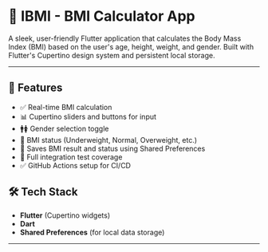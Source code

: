 # 🧮 IBMI - BMI Calculator App

A sleek, user-friendly Flutter application that calculates the Body Mass Index (BMI) based on the user's age, height, weight, and gender. Built with Flutter's Cupertino design system and persistent local storage.

---

## 📱 Features

- ✅ Real-time BMI calculation
- 📊 Cupertino sliders and buttons for input
- 🚹🚺 Gender selection toggle
- 🧠 BMI status (Underweight, Normal, Overweight, etc.)
- 💾 Saves BMI result and status using Shared Preferences
- 🧪 Full integration test coverage
- ✅ GitHub Actions setup for CI/CD


## 🛠️ Tech Stack

- **Flutter** (Cupertino widgets)
- **Dart**
- **Shared Preferences** (for local data storage)

---
